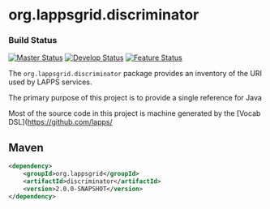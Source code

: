 org.lappsgrid.discriminator
===========================

### Build Status

[![Master Status](http://grid.anc.org:9080/travis/svg/lapps/org.lappsgrid.discriminator.svg?branch=master)](https://travis-ci.org/lapps/org.lappsgrid.discriminator)
[![Develop Status](http://grid.anc.org:9080/travis/svg/lapps/org.lappsgrid.discriminator.svg?branch=develop)](https://travis-ci.org/lapps/org.lappsgrid.discriminator)
[![Feature Status](http://grid.anc.org:9080/travis/svg/lapps/org.lappsgrid.discriminator.svg?branch=feature%2Fv2.0.0)](https://travis-ci.org/lapps/org.lappsgrid.discriminator)

The `org.lappsgrid.discriminator` package provides an inventory of the URI used by
LAPPS services.

The primary purpose of this project is to provide a single reference for Java

Most of the source code in this project is machine generated by the [Vocab DSL](https://github.com/lapps/
## Maven
```xml
<dependency>
	<groupId>org.lappsgrid</groupId>
	<artifactId>discriminator</artifactId>
	<version>2.0.0-SNAPSHOT</version>
</dependency>
```
